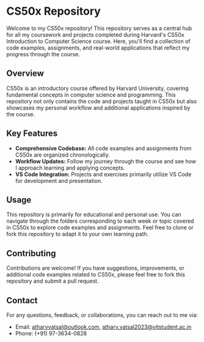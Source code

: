 # CS50x Repository

Welcome to my CS50x repository! This repository serves as a central hub for all my coursework and projects completed during Harvard's CS50x Introduction to Computer Science course. Here, you'll find a collection of code examples, assignments, and real-world applications that reflect my progress through the course.

## Overview

CS50x is an introductory course offered by Harvard University, covering fundamental concepts in computer science and programming. This repository not only contains the code and projects taught in CS50x but also showcases my personal workflow and additional applications inspired by the course.

## Key Features

- **Comprehensive Codebase:** All code examples and assignments from CS50x are organized chronologically.
- **Workflow Updates:** Follow my journey through the course and see how I approach learning and applying concepts.
- **VS Code Integration:** Projects and exercises primarily utilize VS Code for development and presentation.

## Usage

This repository is primarily for educational and personal use. You can navigate through the folders corresponding to each week or topic covered in CS50x to explore code examples and assignments. Feel free to clone or fork this repository to adapt it to your own learning path.

## Contributing

Contributions are welcome! If you have suggestions, improvements, or additional code examples related to CS50x, please feel free to fork this repository and submit a pull request.

## Contact

For any questions, feedback, or collaborations, you can reach out to me via:
- Email: [atharvvatsal@outlook.com](mailto:atharvvatsal@outlook.com), [atharv.vatsal2023@vitstudent.ac.in](mailto:atharv.vatsal2023@vitstudent.ac.in)
- Phone: (+91) 97-3634-0828